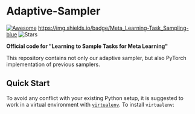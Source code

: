 # Adaptive-Sampler
[![Awesome](https://awesome.re/badge.svg)](https://awesome.re) 
https://img.shields.io/badge/Meta_Learning-Task_Sampling-blue
![Stars](https://img.shields.io/github/stars/WangJingyao07/Adaptive-Sampler)

**Official code for "Learning to Sample Tasks for Meta Learning"**

This repository contains not only our adaptive sampler, but also PyTorch implementation of previous samplers. 

## Quick Start

To avoid any conflict with your existing Python setup, it is suggested to work in a virtual environment with [`virtualenv`](https://docs.python-guide.org/dev/virtualenvs/). To install `virtualenv`:
